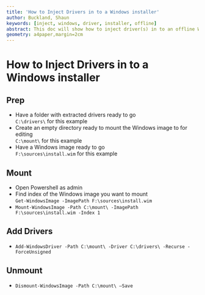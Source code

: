 ```yaml
---
title: 'How to Inject Drivers in to a Windows installer'
author: Buckland, Shaun
keywords: [inject, windows, driver, installer, offline]
abstract: This doc will show how to inject driver(s) in to an offline Windows installer such as a Windows 11 USB installer.
geometry: a4paper,margin=2cm
---
```


<!--
References:
https://woshub.com/integrate-drivers-to-windows-install-media/
 -->

# How to Inject Drivers in to a Windows installer 

## Prep

- Have a folder with extracted drivers ready to go\
`C:\drivers\` for this example
- Create an empty directory ready to mount the Windows image to for editing\
`C:\mount\` for this example
- Have a Windows image ready to go\
`F:\sources\install.wim` for this example

## Mount

- Open Powershell as admin
- Find index of the Windows image you want to mount\
`Get-WindowsImage -ImagePath F:\sources\install.wim`
- `Mount-WindowsImage -Path C:\mount\ -ImagePath F:\sources\install.wim -Index 1`

## Add Drivers

- `Add-WindowsDriver -Path C:\mount\ -Driver C:\drivers\ -Recurse -ForceUnsigned`


## Unmount

- `Dismount-WindowsImage -Path C:\mount\ –Save`

